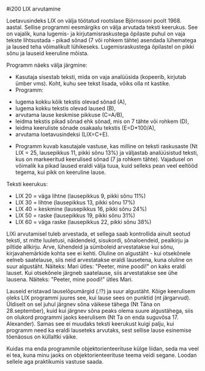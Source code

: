 #i200 LIX arvutamine

Loetavusindeks LIX on välja töötatud rootslase Björnssoni poolt 1968. aastal. Sellise programmi eesmärgiks on välja arvutada teksti keerukus. See on vajalik, kuna lugemis- ja kirjutamisraskustega õpilaste puhul on vaja tekste lihtsustada - pikad sõnad (7 või rohkem tähte) asendada lühematega ja laused teha võimalikult lühikeseks. Lugemisraskustega õpilastel on pikki sõnu ja lauseid keeruline mõista.

Programm näeks välja järgmine:
* Kasutaja sisestab teksti, mida on vaja analüüsida (kopeerib, kirjutab ümber vms). Koht, kuhu see tekst lisada, võiks olla nt kastike.
* Programm:
- lugema kokku kõik tekstis olevad sõnad (A),
- lugema kokku tekstis olevad laused (B),
- arvutama lause keskmise pikkuse (C=A/B),
- leidma tekstis pikad sõnad ehk sõnad, mis on 7 tähte või rohkem (D),
- leidma keeruliste sõnade osakaalu tekstis (E=D*100/A),
- arvutama loetavusindeksi (LIX=C+E).
* Programm kuvab kasutajale vastuse, kas milline on teksti raskusaste (Nt LIX = 25, lausepikkus 11, pikki sõnu 13%) ja väljastab analüüsistud teksti, kus on markeeritud keerulised sõnad (7 ja rohkem tähte). Vajadusel on võimalik ka pikad laused eraldi välja tuua, kuid selleks pean veel eeltööd tegema, kui pikk on keeruline lause.

Teksti keerukus: 
* LIX 20 = väga lihtne (lausepikkus 9, pikki sõnu 11%) 
* LIX 30 = lihtne (lausepikkus 13, pikki sõnu 17%) 
* LIX 40 = keskmine (lausepikkus 16, pikki sõnu 24%) 
* LIX 50 = raske (lausepikkus 19, pikki sõnu 31%) 
* LIX 60 = väga raske (lausepikkus 22, pikki sõnu 38%)

LIXi arvutamisel tuleb arvestada, et sellega saab kontrollida ainult seotud teksti, st mitte luuletusi, näidendeid, sisukordi, sõnaloendeid, pealkirju ja piltide allkirju. Arve, lühendeid ja sümboleid arvestatakse kui sõnu, kirjavahemärkide kohta see ei kehti. Oluline on algustäht - kui otsekõnele eelneb saatelause, siis neid arvestatakse eraldi lausetena, kuna oluline on suur algustäht. Näiteks: Mari ütles: "Peeter, mine poodi!" on kaks eraldi lauset. Kui otsekõnele järgneb saatelause, siis arvestatakse see ühe lausena. Näiteks: "Peeter, mine poodi!" ütles Mari.

Lauseid eristavad lauselõpumärgid (.!?) ja suur algustäht. Kõige keerulisem oleks LIX programmi juures see, kui lause sees on punktid (nt järgarvud). Üldiselt on sel juhul järgnev sõna väikese tähega (Nt Täna on 28.september), kuid kui järgnev sõna peaks olema suure algustähega, siis on olukord programmi jaoks keerulisem (Nt Ta on enda suguvõsa 17. Alexander). Samas see ei muudaks teksti keerukust kuigi palju, kui programm need ka eraldi lauseteks arvutaks, sest sellise lause esinemise tõenäosus on küllaltki väike.

Kuidas ma enda programmile objektorienteerituse külge liidan, seda ma veel ei tea, kuna minu jaoks on objektorienteerituse teema veidi segane. Loodan sellele aga praktikumis vastuse saada.
